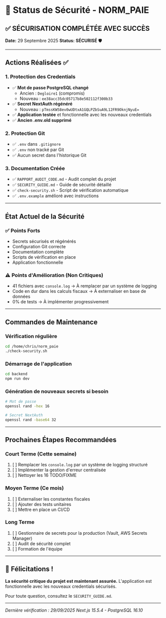 # 🔐 Status de Sécurité - NORM_PAIE

## ✅ SÉCURISATION COMPLÉTÉE AVEC SUCCÈS

**Date:** 29 Septembre 2025
**Status:** **SÉCURISÉ** 🛡️

---

## Actions Réalisées ✅

### 1. Protection des Credentials
- ✅ **Mot de passe PostgreSQL changé**
  - Ancien : `Degloire1` (compromis)
  - Nouveau : `ee38acc35dc05717b8e502112f300b33`
- ✅ **Secret NextAuth régénéré**
  - Nouveau : `pTmssKW58ev0wUDtxA1GQLPZbSuA9L12FR9OknjNyuE=`
- ✅ **Application testée** et fonctionnelle avec les nouveaux credentials
- ✅ **Ancien .env.old supprimé**

### 2. Protection Git
- ✅ `.env` dans `.gitignore`
- ✅ `.env` non tracké par Git
- ✅ Aucun secret dans l'historique Git

### 3. Documentation Créée
- ✅ `RAPPORT_AUDIT_CODE.md` - Audit complet du projet
- ✅ `SECURITY_GUIDE.md` - Guide de sécurité détaillé
- ✅ `check-security.sh` - Script de vérification automatique
- ✅ `.env.example` amélioré avec instructions

---

## État Actuel de la Sécurité

### ✅ Points Forts
- Secrets sécurisés et régénérés
- Configuration Git correcte
- Documentation complète
- Scripts de vérification en place
- Application fonctionnelle

### ⚠️ Points d'Amélioration (Non Critiques)
- 41 fichiers avec `console.log` → À remplacer par un système de logging
- Code en dur dans les calculs fiscaux → À externaliser en base de données
- 0% de tests → À implémenter progressivement

---

## Commandes de Maintenance

### Vérification régulière
```bash
cd /home/chris/norm_paie
./check-security.sh
```

### Démarrage de l'application
```bash
cd backend
npm run dev
```

### Génération de nouveaux secrets si besoin
```bash
# Mot de passe
openssl rand -hex 16

# Secret NextAuth
openssl rand -base64 32
```

---

## Prochaines Étapes Recommandées

### Court Terme (Cette semaine)
1. [ ] Remplacer les `console.log` par un système de logging structuré
2. [ ] Implémenter la gestion d'erreur centralisée
3. [ ] Nettoyer les 16 TODO/FIXME

### Moyen Terme (Ce mois)
1. [ ] Externaliser les constantes fiscales
2. [ ] Ajouter des tests unitaires
3. [ ] Mettre en place un CI/CD

### Long Terme
1. [ ] Gestionnaire de secrets pour la production (Vault, AWS Secrets Manager)
2. [ ] Audit de sécurité complet
3. [ ] Formation de l'équipe

---

## 🎉 Félicitations !

**La sécurité critique du projet est maintenant assurée.**
L'application est fonctionnelle avec les nouveaux credentials sécurisés.

Pour toute question, consultez le `SECURITY_GUIDE.md`.

---

*Dernière vérification : 29/09/2025*
*Next.js 15.5.4 - PostgreSQL 16.10*